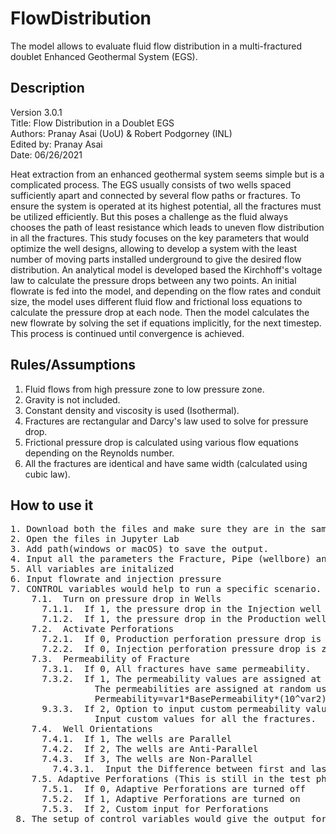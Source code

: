 # FlowDistribution
The model allows to evaluate fluid flow distribution in a multi-fractured doublet Enhanced Geothermal System (EGS).

## Description
Version 3.0.1<br>
Title: Flow Distribution in a Doublet EGS<br>
Authors: Pranay Asai (UoU) & Robert Podgorney (INL)<br>
Edited by: Pranay Asai<br>
Date: 06/26/2021<br>

Heat extraction from an enhanced geothermal system seems simple but is a complicated process. The EGS usually consists of two wells spaced sufficiently apart and connected by several flow paths or fractures. To ensure the system is operated at its highest potential, all the fractures must be utilized efficiently. But this poses a challenge as the fluid always chooses the path of least resistance which leads to uneven flow distribution in all the fractures. This study focuses on the key parameters that would optimize the well designs, allowing to develop a system with the least number of moving parts installed underground to give the desired flow distribution. An analytical model is developed based the Kirchhoff's voltage law to calculate the pressure drops between any two points. An initial flowrate is fed into the model, and depending on the flow rates and conduit size, the model uses different fluid flow and frictional loss equations to calculate the pressure drop at each node. Then the model calculates the new flowrate by solving the set if equations implicitly, for the next timestep. This process is continued until convergence is achieved.

## Rules/Assumptions
1. Fluid flows from high pressure zone to low pressure zone.<br>
2. Gravity is not included.<br>
3. Constant density and viscosity is used (Isothermal).<br>
4. Fractures are rectangular and Darcy's law used to solve for pressure drop.<br>
5. Frictional pressure drop is calculated using various flow equations depending on the Reynolds number.<br>
6. All the fractures are identical and have same width (calculated using cubic law).<br>


## How to use it
<pre>1. Download both the files and make sure they are in the same folder.
2. Open the files in Jupyter Lab
3. Add path(windows or macOS) to save the output.
4. Input all the parameters the Fracture, Pipe (wellbore) and Perforations (all the values in SI units).
5. All variables are initalized
6. Input flowrate and injection pressure
7. CONTROL variables would help to run a specific scenario.
    7.1.  Turn on pressure drop in Wells
      7.1.1.  If 1, the pressure drop in the Injection well is on.
      7.1.2.  If 1, the pressure drop in the Production well is on.
    7.2.  Activate Perforations
      7.2.1.  If 0, Production perforation pressure drop is zero.
      7.2.2.  If 0, Injection perforation pressure drop is zero.
    7.3.  Permeability of Fracture
      7.3.1.  If 0, All fractures have same permeability.
      7.3.2.  If 1, The permeability values are assigned at random with respect to the base value.
                The permeabilities are assigned at random using two random values. The first value is the base and the second is the magnitude.
                Permeability=var1*BasePermeability*(10^var2)
      9.3.3.  If 2, Option to input custom permeability values.
                Input custom values for all the fractures.
    7.4.  Well Orientations
      7.4.1.  If 1, The wells are Parallel
      7.4.2.  If 2, The wells are Anti-Parallel
      7.4.3.  If 3, The wells are Non-Parallel
        7.4.3.1.  Input the Difference between first and last fracture
    7.5. Adaptive Perforations (This is still in the test phase and not fully developed)
      7.5.1.  If 0, Adaptive Perforations are turned off
      7.5.2.  If 1, Adaptive Perforations are turned on
      7.5.3.  If 2, Custom input for Perforations
 8. The setup of control variables would give the output for the desired scenario.
 </pre>
